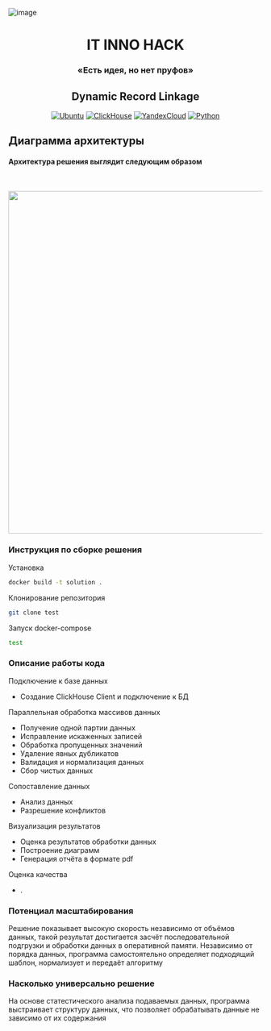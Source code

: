 ![image](https://github.com/user-attachments/assets/9d508785-752a-4949-9cea-522efb8db4a3)<h1 align="center">IT INNO HACK</h1>
<h3 align="center">«Есть идея, но нет пруфов»</h3>
<h2 align="center">Dynamic Record Linkage</h2>

<div align="center">
  
  <a href="">![Ubuntu](https://img.shields.io/badge/Ubuntu-FF5733?style=for-the-badge&logo=ubuntu&logoColor=ffdd54)</a>
  <a href="">![ClickHouse](https://img.shields.io/badge/ClickHouse-FFFAFA?style=for-the-badge&logo=ClickHouse&logoColor=yellow)</a>
  <a href="">![YandexCloud](https://img.shields.io/badge/C++-EAEEFF?style=for-the-badge&logo=cplusplus&logoColor=1945FF)</a>
  <a href="">![Python](https://img.shields.io/badge/python-3670A0?style=for-the-badge&logo=python&logoColor=ffdd54)</a>
  
</div>


##     Диаграмма архитектуры
<h4>Архитектура решения выглядит следующим образом</h3><br>

<img src="https://github.com/user-attachments/assets/27b51906-c4a0-420a-84ca-36e68d2b0592" align="center" height="680" width="912"></img><br>

### Инструкция по сборке решения
Установка 
```bash
docker build -t solution .
```
Клонирование репозитория
```bash
git clone test
```
Запуск docker-compose
```bash
test
```

### Описание работы кода
Подключение к базе данных
 - Создание ClickHouse Client и подключение к БД
   
Параллельная обработка массивов данных
 - Получение одной партии данных
 - Исправление искаженных записей
 - Обработка пропущенных значений
 - Удаление явных дубликатов
 - Валидация и нормализация данных
 - Сбор чистых данных

Сопоставление данных
 - Анализ данных
 - Разрешение конфликтов
 
Визуализация результатов
 - Оценка результатов обработки данных
 - Построение диаграмм
 - Генерация отчёта в формате pdf
   
Оценка качества
 - .





### Потенциал масштабирования
Решение показывает высокую скорость независимо от объёмов данных, такой результат достигается засчёт последовательной подгрузки и обработки данных в оперативной памяти.
Независимо от порядка данных, программа самостоятельно определяет подходящий шаблон, нормализует и передаёт алгоритму 

### Насколько универсально решение
На основе статестического анализа подаваемых данных, программа выстраивает структуру данных, что позволяет обрабатывать данные не зависимо от их содержания 
